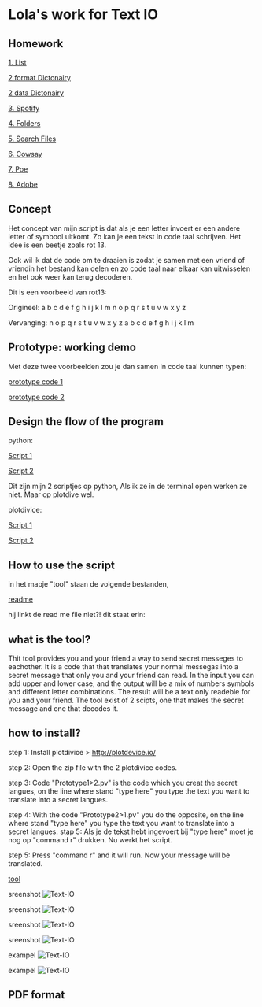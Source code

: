 # Lola's work for Text IO 

## Homework

[1. List](list_courses.pv) 

[2 format Dictonairy](format_room.py) 

[2 data Dictonairy](my_data_room.py) 

[3. Spotify](itunes.pv) 

[4. Folders](search_files.md) 

[5. Search Files](search_files.md) 

[6. Cowsay](cowsay.md) 

[7. Poe](poe.md) 

[8. Adobe](phone_behavior.md)

## Concept

Het concept van mijn script is dat als je een letter invoert er een andere letter of symbool uitkomt. Zo kan je een tekst in code taal schrijven. Het idee is een beetje zoals rot 13. 

Ook wil ik dat de code om te draaien is zodat je samen met een vriend of vriendin het bestand kan delen en zo code taal naar elkaar kan uitwisselen en het ook weer kan terug decoderen. 

Dit is een voorbeeld van rot13:

Origineel:  	a	b	c	d	e	f	g	h	i	j	k	l	m	n	o	p	q	r	s	t	u	v	w	x	y	z

Vervanging:  	n	o	p	q	r	s	t	u	v	w	x	y	z	a	b	c	d	e	f	g	h	i	j	k	l	m


## Prototype: working demo

Met deze twee voorbeelden zou je dan samen in code taal kunnen typen:

[prototype code 1](prototype1.png)

[prototype code 2](prototype2.png)


## Design the flow of the program

python:

[Script 1](secretcode1.py)

[Script 2](secretcode2.py)

Dit zijn mijn 2 scriptjes op python, Als ik ze in de terminal open werken ze niet. Maar op plotdive wel.

plotdivice:


[Script 1](prototype_1>2.pv)

[Script 2](prototype_2>1.pv)

## How to use the script

in het mapje "tool" staan de volgende bestanden,

[readme](readme.md) 

hij linkt de read me file niet?!
dit staat erin:

## what is the tool?

Thit tool provides you and your friend a way to send secret messeges to eachother. It is a code that that translates your normal messegas into a secret message that only you and your friend can read. In the input you can add upper and lower case, and the output will be a mix of numbers symbols and different letter combinations. The result will be a text only readeble for you and your friend. The tool exist of 2 scipts, one that makes the secret message and one that decodes it. 

 
## how to install?


step 1: Install plotdivice > http://plotdevice.io/

step 2: Open the zip file with the 2 plotdivice codes. 

step 3: Code "Prototype1>2.pv" is the code which you creat the secret langues, on the line where stand "type here" you type the text you want to translate into a secret langues. 

step 4: With the code "Prototype2>1.pv" you do the opposite, on the line where stand "type here" you type the text you want to translate into a secret langues.
stap 5: Als je de tekst hebt ingevoert bij "type here" moet je nog op "command r" drukken. Nu werkt het script.

step 5: Press "command r" and it will run. Now your message will be translated. 



[tool](secretcode.zip) 

sreenshot ![Text-IO](1.png)

sreenshot ![Text-IO](2.png)

sreenshot ![Text-IO](3.png)

sreenshot ![Text-IO](4.png)

exampel ![Text-IO](exampel1.png)

exampel ![Text-IO](exampel2.png)


## PDF format 
			
